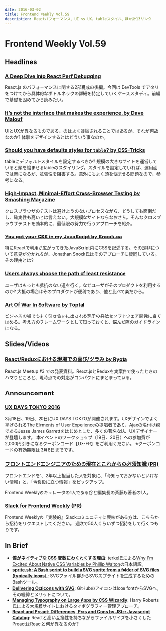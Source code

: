 ```yaml
---
date: 2016-03-02
title: Frontend Weekly Vol.59
description: Reactパフォーマンス、UI vs UX、tableスタイル、ほか計13リンク
---
```


# Frontend Weekly Vol.59

## Headlines

### [A Deep Dive into React Perf Debugging](http://benchling.engineering/deep-dive-react-perf-debugging/)

React.js のパフォーマンスに関する2部構成の後編。今回は DevTools でアタリをつけてから具体的なボトルネックの詳細を特定していくケーススタディ。前編で基礎を固めてから読みたい。

### [It’s not the interface that makes the experience. by Dave Malouf](https://medium.com/user-experience-design-1/it-s-not-the-interface-that-makes-the-experience-fb16f8e29299#.w6ay4fk2r)

UIとUXが異なるものである、のはよく議論されることではあるが、それが何故なのか? 体験をデザインするとはどういう事なのか。

### [Should you have defaults styles for `table`? by CSS-Tricks](https://css-tricks.com/should-you-have-defaults-styles-for-table/)

tableにデフォルトスタイルを設定するべきか? 規模の大きなサイトを運営していると頭を悩ませるtableのスタイリング。スタイルを設定していれば、運用面では楽になるが、拡張性を阻害する。意外にもよく頭を悩ませる問題なので、参考になる。

### [High-Impact, Minimal-Effort Cross-Browser Testing by Smashing Magazine](https://www.smashingmagazine.com/2016/02/high-impact-minimal-effort-cross-browser-testing/)

クロスブラウザのテストは避けようのないプロセスながら、どうしても面倒だし、確実性も高いとは言えない。大規模なサイトならなおさら。そんなクロスブラウザテストを効率的に、最低限の努力で行うアプローチを紹介。

### [You got your CSS in my JavaScript by Snook.ca](http://snook.ca/archives/javascript/css-in-javascript)

特にReactで利用が広がってきたJavaScript内にCSSを記述する。その是非について意見が分かれるが、Jonathan Snook氏はそのアプローチに賛同している。その理由とは?

### [Users always choose the path of least resistance](https://boagworld.com/marketing/users-will-always-choose-the-easiest-option-so-if-we-want-a-competitive-advantage-we-must-focus-on-simplicity/)

ユーザはもっとも抵抗のない道を行く。なぜユーザがそのプロダクトを利用するのか? 大抵の場合はそのプロダクトが便利であり、他と比べて楽だから。

### [Art Of War In Software by Toptal](https://www.toptal.com/agile/art-of-war-software-development)

ビジネスの場でもよく引き合いに出される孫子の兵法をソフトウェア開発に当てはめる。考え方のフレームワークとして知っておくと、悩んだ際のガイドラインになる。

## Slides/Videos

### [React/Reduxにおける現場での喜び/ツラみ by Ryota](https://speakerdeck.com/rkaneko/turami)

React.js Meetup #3 での発表資料。React.jsとReduxを実案件で使ったときのハマりどころと、現時点での対応がコンパクトにまとまっている。

## Announcement

### [UX DAYS TOKYO 2016](http://2016.uxdaystokyo.com/)

3月18日、19日、20日にUX DAYS TOKYOが開催されます。UXデザインでよく挙げられるThe Elements of User Experienceの提唱者であり、Ajaxの名付け親であるJesse James Garrettをはじめとした、多くの著名なIA、UXデザイナーが登壇します。
本イベントのワークショップ（19日、20日）への参加費が2,000円引きになるクーポンコード【UX-FR】をご利用ください。
※クーポンコードの有効期限は 3月8日までです。

### [フロントエンドエンジニアのための現在とこれからの必須知識 (PR)](http://www.amazon.co.jp/dp/4839956758/)

フロントエンドを1、2年以上担当した人を対象に、「今知っておかないといけない情報」と、「今後役に立つ情報」をピックアップ。

Frontend Weeklyのキュレータの1人である谷と編集長の斉藤も著者の1人。

### [Slack for Frontend Weekly (PR)](https://studiomohawk.typeform.com/to/Kj8Gaj)

Frontend Weeklyの『実験的』Slackコミュニティに興味がある方は、こちらから招待をリクエストしてください。 週次で50人くらいずつ招待をして行くつもりです。

## In Brief

- [**僕がネイティブな CSS 変数にわくわくする理由**](http://terkel.github.io/why-im-excited-about-native-css-variables/): terkel氏による[Why I'm Excited About Native CSS Variables by Phillip Walton](http://philipwalton.com/articles/why-im-excited-about-native-css-variables/)の日本語訳。
- [**sprite.sh: A Bash script to build a SVG sprite from a folder of SVG files (typically icons**).](https://github.com/edenspiekermann/sprite.sh): SVGファイル群からSVGスプライトを生成するためのBashツール。
- [**Delivering Octicons with SVG**](https://github.com/blog/2112-delivering-octicons-with-svg): GitHubのアイコンはIcon fontからSVGへ。その経緯とメリットについて。
- [**Managing Typography on Large Apps by CSS Wizardly**](http://csswizardry.com/2016/02/managing-typography-on-large-apps/): Harry Roberts氏による大規模サイトにおけるタイポグラフィー管理アプローチ。
- [**React and Preact: Differences, Pros and Cons by JSter Javascript Catalog**](http://jster.net/blog/react-vs-preact#.VtYmLZN96Rs): Reactと高い互換性を持ちながらファイルサイズを小さくしたPreactはReactと何が異なるのか?
